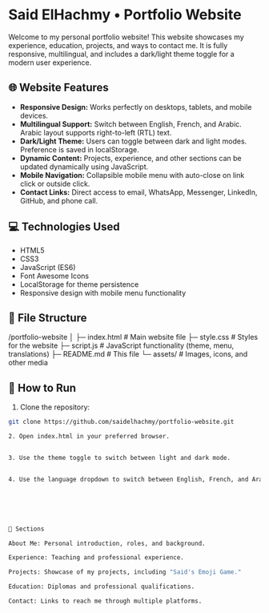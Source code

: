 # Said ElHachmy • Portfolio Website

Welcome to my personal portfolio website! This website showcases my experience, education, projects, and ways to contact me. It is fully responsive, multilingual, and includes a dark/light theme toggle for a modern user experience.



## 🌐 Website Features

- **Responsive Design:** Works perfectly on desktops, tablets, and mobile devices.
- **Multilingual Support:** Switch between English, French, and Arabic. Arabic layout supports right-to-left (RTL) text.
- **Dark/Light Theme:** Users can toggle between dark and light modes. Preference is saved in localStorage.
- **Dynamic Content:** Projects, experience, and other sections can be updated dynamically using JavaScript.
- **Mobile Navigation:** Collapsible mobile menu with auto-close on link click or outside click.
- **Contact Links:** Direct access to email, WhatsApp, Messenger, LinkedIn, GitHub, and phone call.



## 💻 Technologies Used

- HTML5
- CSS3
- JavaScript (ES6)
- Font Awesome Icons
- LocalStorage for theme persistence
- Responsive design with mobile menu functionality



## 📂 File Structure

/portfolio-website │ ├─ index.html         # Main website file ├─ style.css          # Styles for the website ├─ script.js          # JavaScript functionality (theme, menu, translations) ├─ README.md          # This file └─ assets/            # Images, icons, and other media



## 🚀 How to Run

1. Clone the repository:

```bash
git clone https://github.com/saidelhachmy/portfolio-website.git

2. Open index.html in your preferred browser.


3. Use the theme toggle to switch between light and dark mode.


4. Use the language dropdown to switch between English, French, and Arabic.






📝 Sections

About Me: Personal introduction, roles, and background.

Experience: Teaching and professional experience.

Projects: Showcase of my projects, including "Said's Emoji Game."

Education: Diplomas and professional qualifications.

Contact: Links to reach me through multiple platforms.
